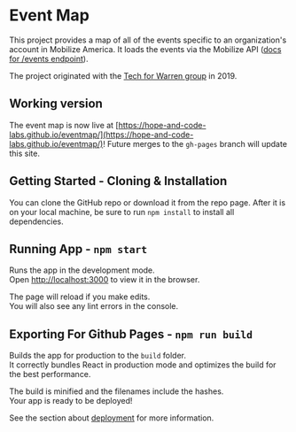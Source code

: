 # Event Map

This project provides a map of all of the events specific to an organization's account in Mobilize America. It loads the events via the Mobilize API ([docs for /events endpoint](https://github.com/mobilizeamerica/api#request-2)).

The project originated with the [Tech for Warren group](https://github.com/techforwarren/eventmap) in 2019.

## Working version

The event map is now live at [https://hope-and-code-labs.github.io/eventmap/](https://hope-and-code-labs.github.io/eventmap/)! Future merges to the `gh-pages` branch will update this site.

## Getting Started - Cloning & Installation

You can clone the GitHub repo or download it from the repo page. After it is on your local machine, be sure to run `npm install` to install all dependencies.

## Running App - `npm start`

Runs the app in the development mode.<br>
Open [http://localhost:3000](http://localhost:3000) to view it in the browser.

The page will reload if you make edits.<br>
You will also see any lint errors in the console.

## Exporting For Github Pages - `npm run build`

Builds the app for production to the `build` folder.<br>
It correctly bundles React in production mode and optimizes the build for the best performance.

The build is minified and the filenames include the hashes.<br>
Your app is ready to be deployed!

See the section about [deployment](https://facebook.github.io/create-react-app/docs/deployment) for more information.
